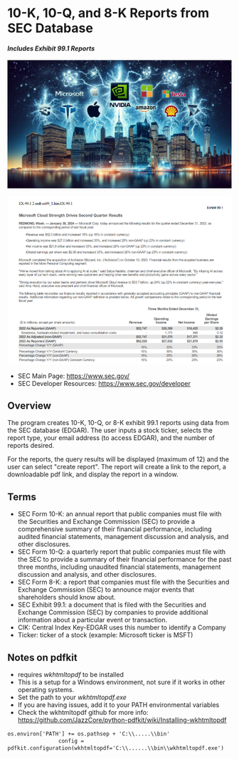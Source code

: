 # 10-K, 10-Q, and 8-K Reports from SEC Database
#### _Includes Exhibit 99.1 Reports_
![alt-text](ws2.jpeg "Wall Street") 

![alt-text](msft8k.png "8-K Press Release")

- SEC Main Page: https://www.sec.gov/
- SEC Developer Resources: https://www.sec.gov/developer

## Overview
The program creates 10-K, 10-Q, or 8-K exhibit 99.1 reports using data from the SEC database (EDGAR). The user 
inputs a stock ticker, selects the report type, your email address (to access EDGAR), and the number of reports desired.  

For the reports, the query results will be displayed (maximum of 12) and the user can select "create report".  The
report will create a link to the report, a downloadable pdf link, and display the report in a window. 

## Terms
* SEC Form 10-K: an annual report that public companies must file with the Securities and Exchange Commission (SEC) 
to provide a comprehensive summary of their financial performance, including audited financial statements, management 
discussion and analysis, and other disclosures.
* SEC Form 10-Q: a quarterly report that public companies must file with the SEC to provide a summary of their financial 
performance for the past three months, including unaudited financial statements, management discussion and analysis, 
and other disclosures.
* SEC Form 8-K: a report that companies must file with the Securities and Exchange Commission (SEC) to announce major 
events that shareholders should know about.
* SEC Exhibit 99.1: a document that is filed with the Securities and Exchange Commission (SEC) by companies to provide 
additional information about a particular event or transaction.
* CIK: Central Index Key-EDGAR uses this number to identify a Company 
* Ticker: ticker of a stock (example: Microsoft ticker is MSFT)

## Notes on pdfkit
* requires _wkhtmltopdf_ to be installed 
* This is a setup for a Windows environment, not sure if it works in other operating systems.
* Set the path to your _wkhtmltopdf.exe_
* If you are having issues, add it to your PATH environmental variables
* Check the wkhtmltopdf github for more info: https://github.com/JazzCore/python-pdfkit/wiki/Installing-wkhtmltopdf
```
os.environ['PATH'] += os.pathsep + 'C:\\.....\\bin'
                config = pdfkit.configuration(wkhtmltopdf='C:\\......\\bin\\wkhtmltopdf.exe')
```